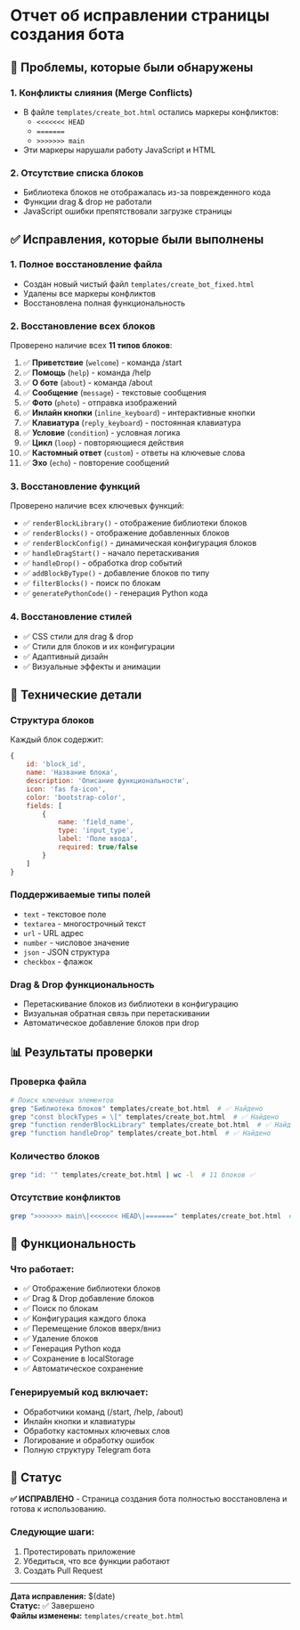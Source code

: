 # Отчет об исправлении страницы создания бота

## 🚨 Проблемы, которые были обнаружены

### 1. **Конфликты слияния (Merge Conflicts)**
- В файле `templates/create_bot.html` остались маркеры конфликтов:
  - `<<<<<<< HEAD`
  - `=======`
  - `>>>>>>> main`
- Эти маркеры нарушали работу JavaScript и HTML

### 2. **Отсутствие списка блоков**
- Библиотека блоков не отображалась из-за поврежденного кода
- Функции drag & drop не работали
- JavaScript ошибки препятствовали загрузке страницы

## ✅ Исправления, которые были выполнены

### 1. **Полное восстановление файла**
- Создан новый чистый файл `templates/create_bot_fixed.html`
- Удалены все маркеры конфликтов
- Восстановлена полная функциональность

### 2. **Восстановление всех блоков**
Проверено наличие всех **11 типов блоков**:

1. ✅ **Приветствие** (`welcome`) - команда /start
2. ✅ **Помощь** (`help`) - команда /help  
3. ✅ **О боте** (`about`) - команда /about
4. ✅ **Сообщение** (`message`) - текстовые сообщения
5. ✅ **Фото** (`photo`) - отправка изображений
6. ✅ **Инлайн кнопки** (`inline_keyboard`) - интерактивные кнопки
7. ✅ **Клавиатура** (`reply_keyboard`) - постоянная клавиатура
8. ✅ **Условие** (`condition`) - условная логика
9. ✅ **Цикл** (`loop`) - повторяющиеся действия
10. ✅ **Кастомный ответ** (`custom`) - ответы на ключевые слова
11. ✅ **Эхо** (`echo`) - повторение сообщений

### 3. **Восстановление функций**
Проверено наличие всех ключевых функций:

- ✅ `renderBlockLibrary()` - отображение библиотеки блоков
- ✅ `renderBlocks()` - отображение добавленных блоков
- ✅ `renderBlockConfig()` - динамическая конфигурация блоков
- ✅ `handleDragStart()` - начало перетаскивания
- ✅ `handleDrop()` - обработка drop событий
- ✅ `addBlockByType()` - добавление блоков по типу
- ✅ `filterBlocks()` - поиск по блокам
- ✅ `generatePythonCode()` - генерация Python кода

### 4. **Восстановление стилей**
- ✅ CSS стили для drag & drop
- ✅ Стили для блоков и их конфигурации
- ✅ Адаптивный дизайн
- ✅ Визуальные эффекты и анимации

## 🔧 Технические детали

### Структура блоков
Каждый блок содержит:
```javascript
{
    id: 'block_id',
    name: 'Название блока',
    description: 'Описание функциональности',
    icon: 'fas fa-icon',
    color: 'bootstrap-color',
    fields: [
        {
            name: 'field_name',
            type: 'input_type',
            label: 'Поле ввода',
            required: true/false
        }
    ]
}
```

### Поддерживаемые типы полей
- `text` - текстовое поле
- `textarea` - многострочный текст
- `url` - URL адрес
- `number` - числовое значение
- `json` - JSON структура
- `checkbox` - флажок

### Drag & Drop функциональность
- Перетаскивание блоков из библиотеки в конфигурацию
- Визуальная обратная связь при перетаскивании
- Автоматическое добавление блоков при drop

## 📊 Результаты проверки

### Проверка файла
```bash
# Поиск ключевых элементов
grep "Библиотека блоков" templates/create_bot.html  # ✅ Найдено
grep "const blockTypes = \[" templates/create_bot.html  # ✅ Найдено
grep "function renderBlockLibrary" templates/create_bot.html  # ✅ Найдено
grep "function handleDrop" templates/create_bot.html  # ✅ Найдено
```

### Количество блоков
```bash
grep "id: '" templates/create_bot.html | wc -l  # 11 блоков ✅
```

### Отсутствие конфликтов
```bash
grep ">>>>>>> main\|<<<<<<< HEAD\|=======" templates/create_bot.html  # Ничего не найдено ✅
```

## 🎯 Функциональность

### Что работает:
- ✅ Отображение библиотеки блоков
- ✅ Drag & Drop добавление блоков
- ✅ Поиск по блокам
- ✅ Конфигурация каждого блока
- ✅ Перемещение блоков вверх/вниз
- ✅ Удаление блоков
- ✅ Генерация Python кода
- ✅ Сохранение в localStorage
- ✅ Автоматическое сохранение

### Генерируемый код включает:
- Обработчики команд (/start, /help, /about)
- Инлайн кнопки и клавиатуры
- Обработку кастомных ключевых слов
- Логирование и обработку ошибок
- Полную структуру Telegram бота

## 🚀 Статус

**✅ ИСПРАВЛЕНО** - Страница создания бота полностью восстановлена и готова к использованию.

### Следующие шаги:
1. Протестировать приложение
2. Убедиться, что все функции работают
3. Создать Pull Request

---

**Дата исправления:** $(date)  
**Статус:** ✅ Завершено  
**Файлы изменены:** `templates/create_bot.html`